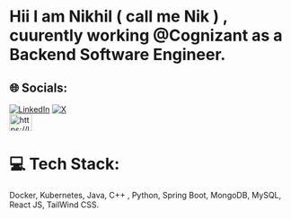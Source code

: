 # Hii I am Nikhil ( call me Nik ) , cuurently working @Cognizant as a Backend Software Engineer.

## 🌐 Socials:
[![LinkedIn](https://img.shields.io/badge/LinkedIn-%230077B5.svg?logo=linkedin&logoColor=white)](https://linkedin.com/in/https://linkedin.com/in/https://www.linkedin.com/in/nikhil-sinha-12084b192/) [![X](https://img.shields.io/badge/X-black.svg?logo=X&logoColor=white)](https://x.com/https://twitter.com/nikhil_sin71743) <br> <a href="https://leetcode.com/u/nikhilsinha200121/" target="blank"><img align="center" src="https://raw.githubusercontent.com/rahuldkjain/github-profile-readme-generator/master/src/images/icons/Social/leet-code.svg" alt="https://leetcode.com/u/nikhilsinha200121/" height="30" width="40" /></a>

# 💻 Tech Stack:
Docker, Kubernetes, Java, C++ , Python, Spring Boot, MongoDB, MySQL, React JS, TailWind CSS.

<!-- Proudly created with GPRM ( https://gprm.itsvg.in ) -->
